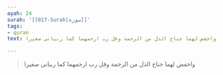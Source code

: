 ```yaml
---
ayah: 24
surah: '[[017-Surah|سورة]]'
tags:
- quran
text: واخفض لهما جناح الذل من الرحمة وقل رب ارحمهما كما ربياني صغيرا

---
```

> واخفض لهما جناح الذل من الرحمة وقل رب ارحمهما كما ربياني صغيرا
